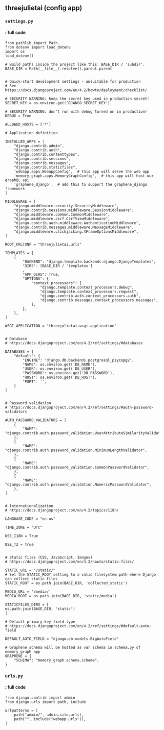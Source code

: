 ## threejulietai (config app)
### `settings.py`
#### : full code
    from pathlib import Path
    from dotenv import load_dotenv
    import os
    load_dotenv()
    
    # Build paths inside the project like this: BASE_DIR / 'subdir'.
    BASE_DIR = Path(__file__).resolve().parent.parent
    
    
    # Quick-start development settings - unsuitable for production
    # See https://docs.djangoproject.com/en/4.2/howto/deployment/checklist/
    
    # SECURITY WARNING: keep the secret key used in production secret!
    SECRET_KEY = os.environ.get('DJANGO_SECRET_KEY')
    
    # SECURITY WARNING: don't run with debug turned on in production!
    DEBUG = True
    
    ALLOWED_HOSTS = ['*']
    
    # Application definition
    
    INSTALLED_APPS = [
        "django.contrib.admin",
        "django.contrib.auth",
        "django.contrib.contenttypes",
        "django.contrib.sessions",
        "django.contrib.messages",
        "django.contrib.staticfiles",
        'webapp.apps.WebappConfig',  # this app will serve the web app
        'memory_graph.apps.MemoryGraphConfig',  # this app will host our graphQL api
        'graphene_django',  # add this to support the graphene_django framework
    ]
    
    MIDDLEWARE = [
        "django.middleware.security.SecurityMiddleware",
        "django.contrib.sessions.middleware.SessionMiddleware",
        "django.middleware.common.CommonMiddleware",
        "django.middleware.csrf.CsrfViewMiddleware",
        "django.contrib.auth.middleware.AuthenticationMiddleware",
        "django.contrib.messages.middleware.MessageMiddleware",
        "django.middleware.clickjacking.XFrameOptionsMiddleware",
    ]
    
    ROOT_URLCONF = "threejulietai.urls"
    
    TEMPLATES = [
        {
            "BACKEND": "django.template.backends.django.DjangoTemplates",
            "DIRS": [BASE_DIR / 'templates']
            ,
            "APP_DIRS": True,
            "OPTIONS": {
                "context_processors": [
                    "django.template.context_processors.debug",
                    "django.template.context_processors.request",
                    "django.contrib.auth.context_processors.auth",
                    "django.contrib.messages.context_processors.messages",
                ],
            },
        },
    ]
    
    WSGI_APPLICATION = "threejulietai.wsgi.application"
    
    
    # Database
    # https://docs.djangoproject.com/en/4.2/ref/settings/#databases
    
    DATABASES = {
        "default": {
            "ENGINE": 'django.db.backends.postgresql_psycopg2',
            "NAME": os.environ.get('DB_NAME'),
            "USER": os.environ.get('DB_USER'),
            "PASSWORD": os.environ.get('DB_PASSWORD'),
            "HOST": os.environ.get('DB_HOST'),
            "PORT": '',
        }
    }
    
    
    # Password validation
    # https://docs.djangoproject.com/en/4.2/ref/settings/#auth-password-validators
    
    AUTH_PASSWORD_VALIDATORS = [
        {
            "NAME": "django.contrib.auth.password_validation.UserAttributeSimilarityValidator",
        },
        {
            "NAME": "django.contrib.auth.password_validation.MinimumLengthValidator",
        },
        {
            "NAME": "django.contrib.auth.password_validation.CommonPasswordValidator",
        },
        {
            "NAME": "django.contrib.auth.password_validation.NumericPasswordValidator",
        },
    ]
    
    
    # Internationalization
    # https://docs.djangoproject.com/en/4.2/topics/i18n/
    
    LANGUAGE_CODE = "en-us"
    
    TIME_ZONE = "UTC"
    
    USE_I18N = True
    
    USE_TZ = True
    
    
    # Static files (CSS, JavaScript, Images)
    # https://docs.djangoproject.com/en/4.2/howto/static-files/
    
    STATIC_URL = "/static/"
    # Set the STATIC_ROOT setting to a valid filesystem path where Django can collect static files
    STATIC_ROOT = os.path.join(BASE_DIR, 'collected_static')
    
    MEDIA_URL = '/media/'
    MEDIA_ROOT = os.path.join(BASE_DIR, 'static/media')
    
    STATICFILES_DIRS = [
    os.path.join(BASE_DIR, 'static')
    ]
    
    # Default primary key field type
    # https://docs.djangoproject.com/en/4.2/ref/settings/#default-auto-field
    
    DEFAULT_AUTO_FIELD = "django.db.models.BigAutoField"
    
    # Graphene schema will be hosted as var schema in schema.py of memory_graph app
    GRAPHENE = {
        "SCHEMA": "memory_graph.schema.schema",
    }

### `urls.py`
#### : full code

    from django.contrib import admin
    from django.urls import path, include
    
    urlpatterns = [
        path("admin/", admin.site.urls),
        path("", include("webapp.urls")),
    ]
